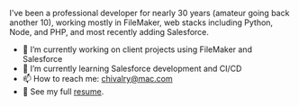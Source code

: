 I've been a professional developer for nearly 30 years (amateur going back another 10), working mostly in FileMaker, web stacks including Python, Node, and PHP, and most recently adding Salesforce.

- 🔭 I’m currently working on client projects using FileMaker and Salesforce
- 🌱 I’m currently learning Salesforce development and CI/CD
- 📫 How to reach me: <a href="mailto:chivalry@mac.com">chivalry@mac.com</a>
- 📄 See my full [resume].

[resume]: https://github.com/chivalry/resume

<!--
- 👯 I’m looking to collaborate on ...
- 🤔 I’m looking for help with ...
- 💬 Ask me about ...
- ⚡ Fun fact: ...
-->
